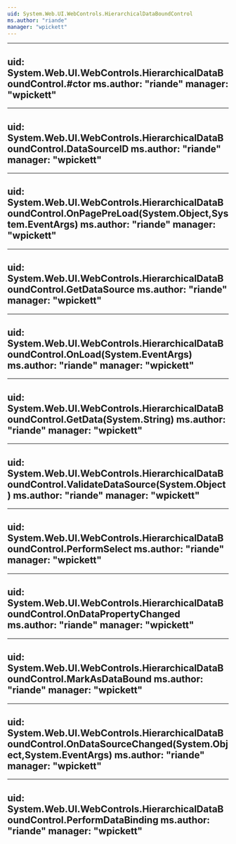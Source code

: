 ```yaml
---
uid: System.Web.UI.WebControls.HierarchicalDataBoundControl
ms.author: "riande"
manager: "wpickett"
---
```


---
uid: System.Web.UI.WebControls.HierarchicalDataBoundControl.#ctor
ms.author: "riande"
manager: "wpickett"
---

---
uid: System.Web.UI.WebControls.HierarchicalDataBoundControl.DataSourceID
ms.author: "riande"
manager: "wpickett"
---

---
uid: System.Web.UI.WebControls.HierarchicalDataBoundControl.OnPagePreLoad(System.Object,System.EventArgs)
ms.author: "riande"
manager: "wpickett"
---

---
uid: System.Web.UI.WebControls.HierarchicalDataBoundControl.GetDataSource
ms.author: "riande"
manager: "wpickett"
---

---
uid: System.Web.UI.WebControls.HierarchicalDataBoundControl.OnLoad(System.EventArgs)
ms.author: "riande"
manager: "wpickett"
---

---
uid: System.Web.UI.WebControls.HierarchicalDataBoundControl.GetData(System.String)
ms.author: "riande"
manager: "wpickett"
---

---
uid: System.Web.UI.WebControls.HierarchicalDataBoundControl.ValidateDataSource(System.Object)
ms.author: "riande"
manager: "wpickett"
---

---
uid: System.Web.UI.WebControls.HierarchicalDataBoundControl.PerformSelect
ms.author: "riande"
manager: "wpickett"
---

---
uid: System.Web.UI.WebControls.HierarchicalDataBoundControl.OnDataPropertyChanged
ms.author: "riande"
manager: "wpickett"
---

---
uid: System.Web.UI.WebControls.HierarchicalDataBoundControl.MarkAsDataBound
ms.author: "riande"
manager: "wpickett"
---

---
uid: System.Web.UI.WebControls.HierarchicalDataBoundControl.OnDataSourceChanged(System.Object,System.EventArgs)
ms.author: "riande"
manager: "wpickett"
---

---
uid: System.Web.UI.WebControls.HierarchicalDataBoundControl.PerformDataBinding
ms.author: "riande"
manager: "wpickett"
---
